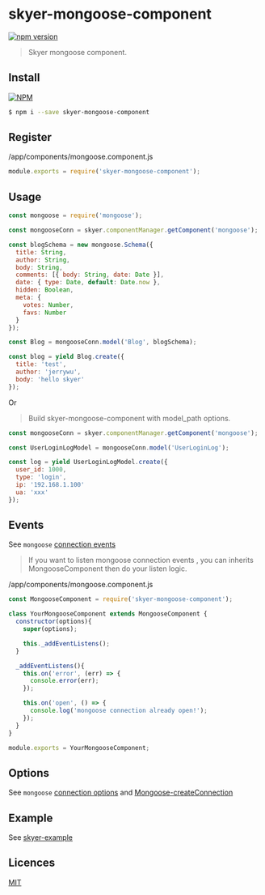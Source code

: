 # skyer-mongoose-component

[![npm version](https://badge.fury.io/js/skyer-mongoose-component.svg)](https://badge.fury.io/js/skyer-mongoose-component)

> Skyer mongoose component.

## Install

[![NPM](https://nodei.co/npm/skyer-mongoose-component.png?downloads=true&downloadRank=true&stars=true)](https://nodei.co/npm/skyer-mongoose-component/)

```bash
$ npm i --save skyer-mongoose-component
```

## Register

/app/components/mongoose.component.js

```js
module.exports = require('skyer-mongoose-component');
```

## Usage

```js
const mongoose = require('mongoose');

const mongooseConn = skyer.componentManager.getComponent('mongoose');

const blogSchema = new mongoose.Schema({
  title: String,
  author: String,
  body: String,
  comments: [{ body: String, date: Date }],
  date: { type: Date, default: Date.now },
  hidden: Boolean,
  meta: {
    votes: Number,
    favs: Number
  }
});

const Blog = mongooseConn.model('Blog', blogSchema);

const blog = yield Blog.create({
  title: 'test',
  author: 'jerrywu',
  body: 'hello skyer'
});
```

Or

> Build skyer-mongoose-component with model_path options.

```js
const mongooseConn = skyer.componentManager.getComponent('mongoose');

const UserLoginLogModel = mongooseConn.model('UserLoginLog');

const log = yield UserLoginLogModel.create({
  user_id: 1000,
  type: 'login',
  ip: '192.168.1.100'
  ua: 'xxx'
});
```

## Events

See `mongoose` [connection events](http://mongoosejs.com/docs/api.html#connection_Connection)

> If you want to listen mongoose connection events , you can inherits MongooseComponent then do your listen logic.

/app/components/mongoose.component.js
```js
const MongooseComponent = require('skyer-mongoose-component');

class YourMongooseComponent extends MongooseComponent {
  constructor(options){
    super(options);

    this._addEventListens();
  }

  _addEventListens(){
    this.on('error', (err) => {
      console.error(err);
    });

    this.on('open', () => {
      console.log('mongoose connection already open!');
    });
  }
}

module.exports = YourMongooseComponent;
```

## Options

See `mongoose` [connection options](http://mongoosejs.com/docs/connections.html)
and [Mongoose-createConnection](http://mongoosejs.com/docs/api.html#index_Mongoose-createConnection)

## Example

See [skyer-example](https://github.com/skyerjs/skyer-example)

## Licences

[MIT](LICENSE)